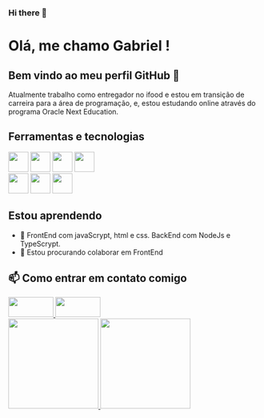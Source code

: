 ### Hi there 👋

# Olá, me chamo Gabriel ! 
## Bem vindo ao meu perfil GitHub 👋


Atualmente trabalho como entregador no ifood e estou em transição de carreira para a área de programação,
e, estou estudando online através do programa Oracle Next Education.

## Ferramentas e tecnologias
<div>
            
<img loading="lazy" src="https://cdn.jsdelivr.net/gh/devicons/devicon@latest/icons/javascript/javascript-original.svg" width="40" height="40" />

            
<img loading="lazy" src="https://cdn.jsdelivr.net/gh/devicons/devicon@latest/icons/typescript/typescript-original.svg" width="40" height="40" />
          
            
<img loading="lazy" src="https://cdn.jsdelivr.net/gh/devicons/devicon@latest/icons/react/react-original-wordmark.svg" width="40" height="40" />

<img loading="lazy" src="https://cdn.jsdelivr.net/gh/devicons/devicon@latest/icons/html5/html5-original-wordmark.svg" width="40" height="40" />
</div>

<div>
<img loading="lazy" src="https://cdn.jsdelivr.net/gh/devicons/devicon@latest/icons/css3/css3-original-wordmark.svg" width="40" height="40" />
          
            
<img loading="lazy" src="https://cdn.jsdelivr.net/gh/devicons/devicon@latest/icons/nodejs/nodejs-plain-wordmark.svg" width="40" height="40" />

            
<img loading="lazy" src="https://cdn.jsdelivr.net/gh/devicons/devicon@latest/icons/git/git-plain-wordmark.svg" width="40" height="40" />
            
</div>

          


          

## Estou aprendendo 
- 🔎 FrontEnd com javaScrypt, html e css. BackEnd com NodeJs e TypeScrypt.
- 👯 Estou procurando colaborar em FrontEnd

  
## 📫 Como entrar em contato comigo

<div>
<a href="https://www.linkedin.com/in/gabriel-messias-dev/" target="blank">
            <img loading="lazy" src="https://cdn.jsdelivr.net/gh/devicons/devicon@latest/icons/linkedin/linkedin-original-wordmark.svg" width="90" height="40" />
</a>
<a href="https://www.instagram.com/gmdasilva47/" target=blank><img loading="lazy" src="https://img.shields.io/badge/-Instagram-%23E4405F?style=for-the-badge&logo=instagram&logoColor=white" target="_blank" width="90" height="40" > </a>
            
</div>

            
<div>
<a href="https://github.com/gabriel4502">
<img loading="lazy" height="180em" src="https://github-readme-stats.vercel.app/api/top-langs/?username=gabriel4502&layout=compact&langs_count=7&theme=dracula"/>
<img loading="lazy" height="180em" src="https://github-readme-stats.vercel.app/api?username=gabriel4502&show_icons=true&theme=dracula&include_all_commits=true&count_private=true"/>
</div>


<!--
**Gabriel4502/Gabriel4502** is a ✨ _special_ ✨ repository because its `README.md` (this file) appears on your GitHub profile.

Here are some ideas to get you started:

- 🔭 I’m currently working on ...
- 🌱 I’m currently learning ...
- 👯 I’m looking to collaborate on ...
- 🤔 I’m looking for help with ...
- 💬 Ask me about ...
- 📫 How to reach me: ...
- 😄 Pronouns: ...
- ⚡ Fun fact: ...
-->

